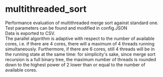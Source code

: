 # multithreaded_sort
Performance evaluation of multithreaded merge sort against standard one. <br>
Test parameters can be found and modified in config.JSON <br>
Data is exported to CSV. <br>
The parallel algorithm is adaptive with respect to the number of available cores, i.e. if there are 4 cores, there will a maximum of 4 threads running simultaneously. Furthermore, if there are 6 cores, still 4 threads will be in the running state at the same time: for simplicity's sake, since merge sort recursion is a full binary tree, the maximum number of threads is rounded down to the highest power of 2 lower than or equal to the number of available cores. <br>
